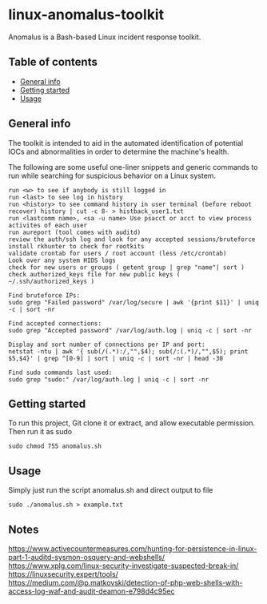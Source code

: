 # linux-anomalus-toolkit
Anomalus is a Bash-based Linux incident response toolkit.
## Table of contents
* [General info](#general-info)
* [Getting started](#getting-started)
* [Usage](#usage)

## General info
The toolkit is intended to aid in the automated identification of potential IOCs and abnormalities in order to determine the machine's health.

The following are some useful one-liner snippets and generic commands to run while searching for suspicious behavior on a Linux system. 
```
run <w> to see if anybody is still logged in
run <last> to see log in history
run <history> to see command history in user terminal (before reboot recover) history | cut -c 8- > histback_user1.txt
run <lastcomm name>, <sa -u name> Use psacct or acct to view process activites of each user
run aureport (tool comes with auditd)
review the auth/ssh log and look for any accepted sessions/bruteforce
install rkhunter to check for rootkits
validate crontab for users / root account (less /etc/crontab)
Look over any system HIDS logs
check for new users or groups ( getent group | grep "name"| sort )
check authorized_keys file for new public keys ( ~/.ssh/authorized_keys )

Find bruteforce IPs:
sudo grep "Failed password" /var/log/secure | awk '{print $11}' | uniq -c | sort -nr

Find accepted connections:
sudo grep "Accepted password" /var/log/auth.log | uniq -c | sort -nr

Display and sort number of connections per IP and port:
netstat -ntu | awk '{ sub(/(.*):/,"",$4); sub(/:(.*)/,"",$5); print $5,$4}' | grep ^[0-9] | sort | uniq -c | sort -nr | head -30

Find sudo commands last used:
sudo grep "sudo:" /var/log/auth.log | uniq -c | sort -nr
```
## Getting started
To run this project, Git clone it or extract, and allow executable permission. Then run it as sudo<br />
```
sudo chmod 755 anomalus.sh
```
## Usage
Simply just run the script anomalus.sh and direct output to file

```
sudo ./anomalus.sh > example.txt
```

## Notes

https://www.activecountermeasures.com/hunting-for-persistence-in-linux-part-1-auditd-sysmon-osquery-and-webshells/ <br />
https://www.xplg.com/linux-security-investigate-suspected-break-in/ <br />
https://linuxsecurity.expert/tools/ <br />
https://medium.com/@p.matkovski/detection-of-php-web-shells-with-access-log-waf-and-audit-deamon-e798d4c95ec <br />
